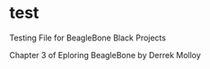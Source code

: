 # test
Testing File for BeagleBone Black Projects

Chapter 3 of Eploring BeagleBone by Derrek Molloy
